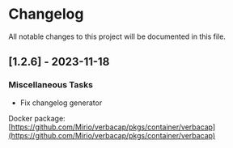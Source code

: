 # Changelog

All notable changes to this project will be documented in this file.

## [1.2.6] - 2023-11-18

### Miscellaneous Tasks

- Fix changelog generator


Docker package: [https://github.com/Mirio/verbacap/pkgs/container/verbacap](https://github.com/Mirio/verbacap/pkgs/container/verbacap)

<!-- generated by git-cliff -->
